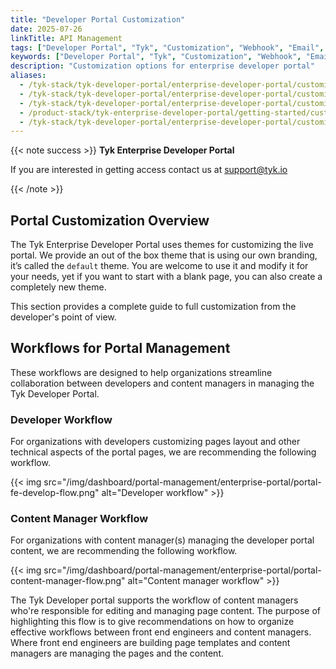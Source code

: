 ```yaml
---
title: "Developer Portal Customization"
date: 2025-07-26
linkTitle: API Management
tags: ["Developer Portal", "Tyk", "Customization", "Webhook", "Email", "Themes", "Templates", "Pages", "Menus", "Branding", "User Model"]
keywords: ["Developer Portal", "Tyk", "Customization", "Webhook", "Email", "Themes", "Templates", "Pages", "Menus", "Branding", "User Model"]
description: "Customization options for enterprise developer portal"
aliases:
  - /tyk-stack/tyk-developer-portal/enterprise-developer-portal/customise-enterprise-portal/quick-customisation
  - /tyk-stack/tyk-developer-portal/enterprise-developer-portal/customise-enterprise-portal/full-customisation/full-customisation
  - /tyk-stack/tyk-developer-portal/enterprise-developer-portal/customise-enterprise-portal/full-customisation/file-structure-concepts
  - /product-stack/tyk-enterprise-developer-portal/getting-started/customize-products-and-plans
  - /tyk-stack/tyk-developer-portal/enterprise-developer-portal/customise-enterprise-portal/customise-enterprise-portal
---
```


{{< note success >}}
**Tyk Enterprise Developer Portal**

If you are interested in getting access contact us at [support@tyk.io](<mailto:support@tyk.io?subject=Tyk Enterprise Portal Beta>)

{{< /note >}}

## Portal Customization Overview

The Tyk Enterprise Developer Portal uses themes for customizing the live portal. We provide an out of the box theme that is using our own branding, it’s called the `default` theme. You are welcome to use it and modify it for your needs, yet if you want to start with a blank page, you can also create a completely new theme.

This section provides a complete guide to full customization from the developer's point of view.

## Workflows for Portal Management

These workflows are designed to help organizations streamline collaboration between developers and content managers in managing the Tyk Developer Portal.

### Developer Workflow

For organizations with developers customizing pages layout and other technical aspects of the portal pages, we are recommending the following workflow.

{{< img src="/img/dashboard/portal-management/enterprise-portal/portal-fe-develop-flow.png" alt="Developer workflow" >}}

### Content Manager Workflow

For organizations with content manager(s) managing the developer portal content, we are recommending the following workflow.

{{< img src="/img/dashboard/portal-management/enterprise-portal/portal-content-manager-flow.png" alt="Content manager workflow" >}}

The Tyk Developer portal supports the workflow of content managers who're responsible for editing and managing page content.
The purpose of highlighting this flow is to give recommendations on how to organize effective workflows between front end engineers and content managers. Where front end engineers are building page templates and content managers are managing the pages and the content.